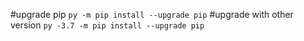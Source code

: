 #upgrade pip
```py -m pip install --upgrade pip```
#upgrade with other version
```py -3.7 -m pip install --upgrade pip```
